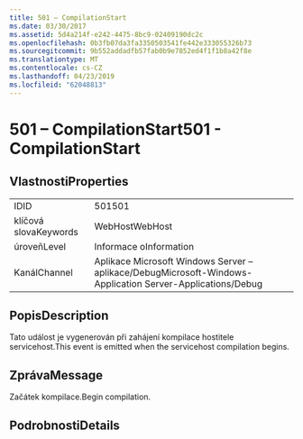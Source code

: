 ```yaml
---
title: 501 – CompilationStart
ms.date: 03/30/2017
ms.assetid: 5d4a214f-e242-4475-8bc9-02409190dc2c
ms.openlocfilehash: 0b3fb07da3fa3350503541fe442e333055326b73
ms.sourcegitcommit: 9b552addadfb57fab0b9e7852ed4f1f1b8a42f8e
ms.translationtype: MT
ms.contentlocale: cs-CZ
ms.lasthandoff: 04/23/2019
ms.locfileid: "62048813"
---
```

# <a name="501---compilationstart"></a><span data-ttu-id="bbfd4-102">501 – CompilationStart</span><span class="sxs-lookup"><span data-stu-id="bbfd4-102">501 - CompilationStart</span></span>
## <a name="properties"></a><span data-ttu-id="bbfd4-103">Vlastnosti</span><span class="sxs-lookup"><span data-stu-id="bbfd4-103">Properties</span></span>  
  
|||  
|-|-|  
|<span data-ttu-id="bbfd4-104">ID</span><span class="sxs-lookup"><span data-stu-id="bbfd4-104">ID</span></span>|<span data-ttu-id="bbfd4-105">501</span><span class="sxs-lookup"><span data-stu-id="bbfd4-105">501</span></span>|  
|<span data-ttu-id="bbfd4-106">klíčová slova</span><span class="sxs-lookup"><span data-stu-id="bbfd4-106">Keywords</span></span>|<span data-ttu-id="bbfd4-107">WebHost</span><span class="sxs-lookup"><span data-stu-id="bbfd4-107">WebHost</span></span>|  
|<span data-ttu-id="bbfd4-108">úroveň</span><span class="sxs-lookup"><span data-stu-id="bbfd4-108">Level</span></span>|<span data-ttu-id="bbfd4-109">Informace o</span><span class="sxs-lookup"><span data-stu-id="bbfd4-109">Information</span></span>|  
|<span data-ttu-id="bbfd4-110">Kanál</span><span class="sxs-lookup"><span data-stu-id="bbfd4-110">Channel</span></span>|<span data-ttu-id="bbfd4-111">Aplikace Microsoft Windows Server – aplikace/Debug</span><span class="sxs-lookup"><span data-stu-id="bbfd4-111">Microsoft-Windows-Application Server-Applications/Debug</span></span>|  
  
## <a name="description"></a><span data-ttu-id="bbfd4-112">Popis</span><span class="sxs-lookup"><span data-stu-id="bbfd4-112">Description</span></span>  
 <span data-ttu-id="bbfd4-113">Tato událost je vygenerován při zahájení kompilace hostitele servicehost.</span><span class="sxs-lookup"><span data-stu-id="bbfd4-113">This event is emitted when the servicehost compilation begins.</span></span>  
  
## <a name="message"></a><span data-ttu-id="bbfd4-114">Zpráva</span><span class="sxs-lookup"><span data-stu-id="bbfd4-114">Message</span></span>  
 <span data-ttu-id="bbfd4-115">Začátek kompilace.</span><span class="sxs-lookup"><span data-stu-id="bbfd4-115">Begin compilation.</span></span>  
  
## <a name="details"></a><span data-ttu-id="bbfd4-116">Podrobnosti</span><span class="sxs-lookup"><span data-stu-id="bbfd4-116">Details</span></span>
